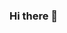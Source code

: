 ### Hi there 👋

<!--
**mbimoad/mbimoad** is a ✨ _special_ ✨ repository because its `README.md` (this file) appears on your GitHub profile.

Here are some ideas to get you started:

- 🔭 I’m currently working as Freelancer
- 🌱 I’m currently learning Javascript
- 🤔 I’m looking for help with Anyone
- 📫 How to reach me: bimoadjie19@gmail.com
